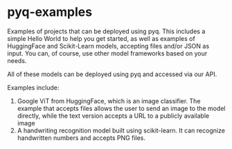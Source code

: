 # pyq-examples
Examples of projects that can be deployed using pyq. This includes a simple Hello World to help you get started, as well as examples of HuggingFace and Scikit-Learn models, accepting files and/or JSON as input. You can, of course, use other model frameworks based on your needs.

All of these models can be deployed using pyq and accessed via our API.

Examples include:
1. Google ViT from HuggingFace, which is an image classifier. The example that accepts files allows the user to send an image to the model directly, while the text version accepts a URL to a publicly available image
2. A handwriting recognition model built using scikit-learn. It can recognize handwritten numbers and accepts PNG files.
